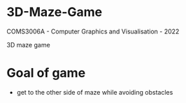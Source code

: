 # 3D-Maze-Game
COMS3006A - Computer Graphics and Visualisation - 2022

3D maze game

# Goal of game
-  get to the other side of maze while avoiding obstacles
